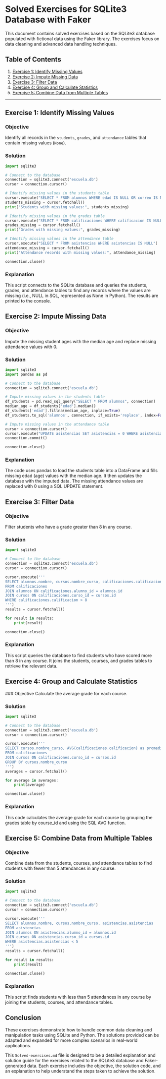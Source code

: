 # Solved Exercises for SQLite3 Database with Faker

This document contains solved exercises based on the SQLite3 database populated with fictional data using the Faker library. The exercises focus on data cleaning and advanced data handling techniques.

## Table of Contents

1. [Exercise 1: Identify Missing Values](#exercise-1-identify-missing-values)
2. [Exercise 2: Impute Missing Data](#exercise-2-impute-missing-data)
3. [Exercise 3: Filter Data](#exercise-3-filter-data)
4. [Exercise 4: Group and Calculate Statistics](#exercise-4-group-and-calculate-statistics)
5. [Exercise 5: Combine Data from Multiple Tables](#exercise-5-combine-data-from-multiple-tables)

---

## Exercise 1: Identify Missing Values

### Objective

Identify all records in the `students`, `grades`, and `attendance` tables that contain missing values (`None`).

### Solution

```python
import sqlite3

# Connect to the database
connection = sqlite3.connect('escuela.db')
cursor = connection.cursor()

# Identify missing values in the students table
cursor.execute("SELECT * FROM alumnos WHERE edad IS NULL OR correo IS NULL")
students_missing = cursor.fetchall()
print("Students with missing values:", students_missing)

# Identify missing values in the grades table
cursor.execute("SELECT * FROM calificaciones WHERE calificacion IS NULL")
grades_missing = cursor.fetchall()
print("Grades with missing values:", grades_missing)

# Identify missing values in the attendance table
cursor.execute("SELECT * FROM asistencias WHERE asistencias IS NULL")
attendance_missing = cursor.fetchall()
print("Attendance records with missing values:", attendance_missing)

connection.close()
```

### Explanation
This script connects to the SQLite database and queries the students, grades, and attendance tables to find any records where the values are missing (i.e., NULL in SQL, represented as None in Python). The results are printed to the console.

## Exercise 2: Impute Missing Data

### Objective
Impute the missing student ages with the median age and replace missing attendance values with 0.

### Solution
```python
import sqlite3
import pandas as pd

# Connect to the database
connection = sqlite3.connect('escuela.db')

# Impute missing values in the students table
df_students = pd.read_sql_query("SELECT * FROM alumnos", connection)
median_age = df_students['edad'].median()
df_students['edad'].fillna(median_age, inplace=True)
df_students.to_sql('alumnos', connection, if_exists='replace', index=False)

# Impute missing values in the attendance table
cursor = connection.cursor()
cursor.execute("UPDATE asistencias SET asistencias = 0 WHERE asistencias IS NULL")
connection.commit()

connection.close()
```

### Explanation
The code uses pandas to load the students table into a DataFrame and fills missing edad (age) values with the median age. It then updates the database with the imputed data. The missing attendance values are replaced with 0 using a SQL UPDATE statement.

## Exercise 3: Filter Data

### Objective
Filter students who have a grade greater than 8 in any course.

### Solution

```python
import sqlite3

# Connect to the database
connection = sqlite3.connect('escuela.db')
cursor = connection.cursor()

cursor.execute('''
SELECT alumnos.nombre, cursos.nombre_curso, calificaciones.calificacion
FROM calificaciones
JOIN alumnos ON calificaciones.alumno_id = alumnos.id
JOIN cursos ON calificaciones.curso_id = cursos.id
WHERE calificaciones.calificacion > 8
''')
results = cursor.fetchall()

for result in results:
    print(result)

connection.close()
```

### Explanation
This script queries the database to find students who have scored more than 8 in any course. It joins the students, courses, and grades tables to retrieve the relevant data.

## Exercise 4: Group and Calculate Statistics

### Objective
Calculate the average grade for each course.

### Solution
```python
import sqlite3

# Connect to the database
connection = sqlite3.connect('escuela.db')
cursor = connection.cursor()

cursor.execute('''
SELECT cursos.nombre_curso, AVG(calificaciones.calificacion) as promedio_calificacion
FROM calificaciones
JOIN cursos ON calificaciones.curso_id = cursos.id
GROUP BY cursos.nombre_curso
''')
averages = cursor.fetchall()

for average in averages:
    print(average)

connection.close()
```

### Explanation
This code calculates the average grade for each course by grouping the grades table by course_id and using the SQL AVG function.

## Exercise 5: Combine Data from Multiple Tables

### Objective
Combine data from the students, courses, and attendance tables to find students with fewer than 5 attendances in any course.

### Solution
```python
import sqlite3

# Connect to the database
connection = sqlite3.connect('escuela.db')
cursor = connection.cursor()

cursor.execute('''
SELECT alumnos.nombre, cursos.nombre_curso, asistencias.asistencias
FROM asistencias
JOIN alumnos ON asistencias.alumno_id = alumnos.id
JOIN cursos ON asistencias.curso_id = cursos.id
WHERE asistencias.asistencias < 5
''')
results = cursor.fetchall()

for result in results:
    print(result)

connection.close()
```

### Explanation
This script finds students with less than 5 attendances in any course by joining the students, courses, and attendance tables.

## Conclusion

These exercises demonstrate how to handle common data cleaning and manipulation tasks using SQLite and Python. The solutions provided can be adapted and expanded for more complex scenarios in real-world applications.

This `Solved-exercises.md` file is designed to be a detailed explanation and solution guide for the exercises related to the SQLite3 database and Faker-generated data. Each exercise includes the objective, the solution code, and an explanation to help understand the steps taken to achieve the solution.
